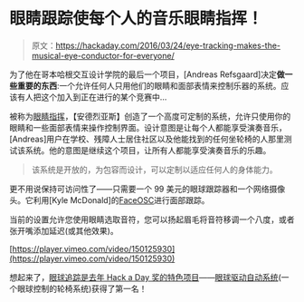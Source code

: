 # 眼睛跟踪使每个人的音乐眼睛指挥！

> 原文：<https://hackaday.com/2016/03/24/eye-tracking-makes-the-musical-eye-conductor-for-everyone/>

为了他在哥本哈根交互设计学院的最后一个项目，[Andreas Refsgaard]决定**做一些重要的东西**:一个允许任何人只用他们的眼睛和面部表情来控制乐器的系统。应该有人把这个加入到正在进行的某个竞赛中…

被称为[眼睛指挥](http://andreasrefsgaard.dk/project/eye-conductor/)，【安德烈亚斯】创造了一个高度可定制的系统，允许只使用你的眼睛和一些面部表情来操作控制界面。设计意图是让每个人都能享受演奏音乐，[Andreas]用户在学校、残障人士居住社区以及他能找到的任何坐轮椅的人那里测试该系统。他的意图是继续这个项目，让所有人都能享受演奏音乐的乐趣。

> 该系统是开放的，为包容而设计，可以定制以适应任何人的身体能力。

更不用说保持可访问性了——只需要一个 99 美元的眼球跟踪器和一个网络摄像头。它利用[Kyle McDonald]的[FaceOSC](https://github.com/kylemcdonald/ofxFaceTracker)进行面部跟踪。

当前的设置允许您使用眼睛选取音符，您可以扬起眉毛将音符移调一个八度，或者张开嘴添加延迟(或其他效果)。

[https://player.vimeo.com/video/150125930](https://player.vimeo.com/video/150125930)

想起来了，[眼球追踪是去年 Hack a Day 奖的特色项目](http://hackaday.com/2015/07/05/hackaday-prize-entry-diy-eye-tracking/)——[眼球驱动自动系统](http://hackaday.com/2015/11/14/eyedriveomatic-wins-the-2015-hackaday-prize/)(一个眼球控制的轮椅系统)获得了第一名！
